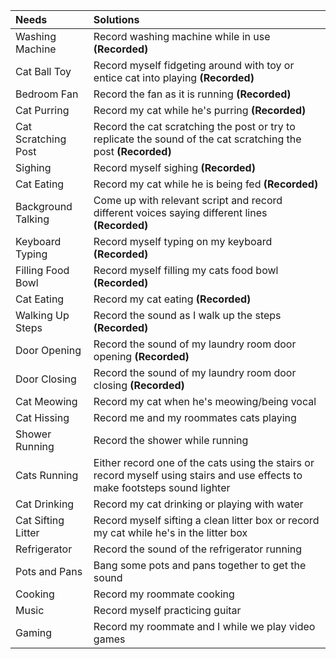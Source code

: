 |        Needs        | Solutions |
| :--- | :--- |
| Washing Machine | Record washing machine while in use **(Recorded)** |
| Cat Ball Toy | Record myself fidgeting around with toy or entice cat into playing **(Recorded)** |
| Bedroom Fan | Record the fan as it is running **(Recorded)** |
| Cat Purring | Record my cat while he's purring **(Recorded)** |
| Cat Scratching Post | Record the cat scratching the post or try to replicate the sound of the cat scratching the post **(Recorded)** |
| Sighing | Record myself sighing **(Recorded)** |
| Cat Eating | Record my cat while he is being fed **(Recorded)** |
| Background Talking | Come up with relevant script and record different voices saying different lines **(Recorded)** |
| Keyboard Typing | Record myself typing on my keyboard **(Recorded)** |
| Filling Food Bowl | Record myself filling my cats food bowl **(Recorded)** |
| Cat Eating | Record my cat eating **(Recorded)** |
| Walking Up Steps | Record the sound as I walk up the steps **(Recorded)** |
| Door Opening | Record the sound of my laundry room door opening **(Recorded)** |
| Door Closing | Record the sound of my laundry room door closing **(Recorded)** |
| Cat Meowing | Record my cat when he's meowing/being vocal |
| Cat Hissing | Record me and my roommates cats playing |
| Shower Running | Record the shower while running |
| Cats Running | Either record one of the cats using the stairs or record myself using stairs and use effects to make footsteps sound lighter |
| Cat Drinking | Record my cat drinking or playing with water |
| Cat Sifting Litter | Record myself sifting a clean litter box or record my cat while he's in the litter box |
| Refrigerator | Record the sound of the refrigerator running |
| Pots and Pans | Bang some pots and pans together to get the sound |
| Cooking | Record my roommate cooking |
| Music | Record myself practicing guitar |
| Gaming | Record my roommate and I while we play video games |
